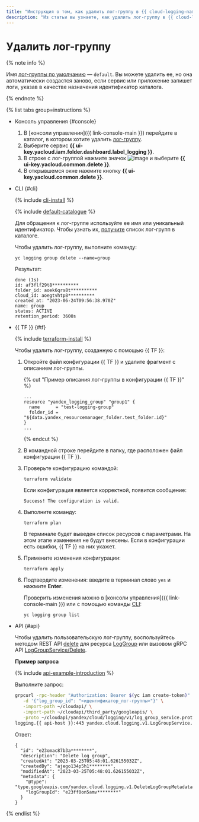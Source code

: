 ```yaml
---
title: "Инструкция о том, как удалить лог-группу в {{ cloud-logging-name }}"
description: "Из статьи вы узнаете, как удалить лог-группу в {{ cloud-logging-name }}."
---
```


# Удалить лог-группу

{% note info %}

Имя [лог-группы по умолчанию](../concepts/log-group.md) — `default`. Вы можете удалить ее, но она автоматически создастся заново, если сервис или приложение запишет логи, указав в качестве назначения идентификатор каталога.

{% endnote %}

{% list tabs group=instructions %}

- Консоль управления {#console}

    1. В [консоли управления]({{ link-console-main }}) перейдите в каталог, в котором хотите удалить [лог-группу](../concepts/log-group.md).
    1. Выберите сервис **{{ ui-key.yacloud.iam.folder.dashboard.label_logging }}**.
    1. В строке с лог-группой нажмите значок ![image](../../_assets/console-icons/ellipsis.svg) и выберите **{{ ui-key.yacloud.common.delete }}**.
    1. В открывшемся окне нажмите кнопку **{{ ui-key.yacloud.common.delete }}**.

- CLI {#cli}

    {% include [cli-install](../../_includes/cli-install.md) %}

    {% include [default-catalogue](../../_includes/default-catalogue.md) %}

    Для обращения к лог-группе используйте ее имя или уникальный идентификатор. Чтобы узнать их, [получите](./list.md) список лог-групп в каталоге.

    Чтобы удалить лог-группу, выполните команду:

    ```
    yc logging group delete --name=group
    ```

    Результат:

    ```
    done (1s)
    id: af3flf29t8**********
    folder_id: aoek6qrs8t**********
    cloud_id: aoegtvhtp8**********
    created_at: "2023-06-24T09:56:38.970Z"
    name: group
    status: ACTIVE
    retention_period: 3600s
    ```

- {{ TF }} {#tf}

  {% include [terraform-install](../../_includes/terraform-install.md) %}

  Чтобы удалить лог-группу, созданную с помощью {{ TF }}:

  1. Откройте файл конфигурации {{ TF }} и удалите фрагмент с описанием лог-группы.
     
     {% cut "Пример описания лог-группы в конфигурации {{ TF }}" %}

     ```hcl
     ...
     resource "yandex_logging_group" "group1" {
       name      = "test-logging-group"
       folder_id = "${data.yandex_resourcemanager_folder.test_folder.id}"
     }
     ...
     ```

     {% endcut %}

  1. В командной строке перейдите в папку, где расположен файл конфигурации {{ TF }}.

  1. Проверьте конфигурацию командой:

     ```
     terraform validate
     ```
     
     Если конфигурация является корректной, появится сообщение:
     
     ```
     Success! The configuration is valid.
     ```

  1. Выполните команду:

     ```
     terraform plan
     ```
  
     В терминале будет выведен список ресурсов с параметрами. На этом этапе изменения не будут внесены. Если в конфигурации есть ошибки, {{ TF }} на них укажет.

  1. Примените изменения конфигурации:

     ```
     terraform apply
     ```

  1. Подтвердите изменения: введите в терминал слово `yes` и нажмите **Enter**.

     Проверить изменения можно в [консоли управления]({{ link-console-main }}) или с помощью команды [CLI](../../cli/quickstart.md):

     ```
     yc logging group list
     ```

- API {#api}

  Чтобы удалить пользовательскую лог-группу, воспользуйтесь методом REST API [delete](../api-ref/LogGroup/delete.md) для ресурса [LogGroup](../api-ref/LogGroup/index.md) или вызовом gRPC API [LogGroupService/Delete](../api-ref/grpc/log_group_service.md#Delete).

  
  **Пример запроса**

  {% include [api-example-introduction](../../_includes/logging/api-example-introduction.md) %}

  Выполните запрос:
  
  ```bash
  grpcurl -rpc-header "Authorization: Bearer $(yc iam create-token)" \
     -d '{"log_group_id": "<идентификатор_лог-группы>"}' \
     -import-path ~/cloudapi/ \
     -import-path ~/cloudapi/third_party/googleapis/ \
     -proto ~/cloudapi/yandex/cloud/logging/v1/log_group_service.proto \
  logging.{{ api-host }}:443 yandex.cloud.logging.v1.LogGroupService.Delete
  ```

  Ответ:

  ```text
  {
    "id": "e23omac87b3a********",
    "description": "Delete log group",
    "createdAt": "2023-03-25T05:48:01.626155032Z",
    "createdBy": "ajego134p5h1********",
    "modifiedAt": "2023-03-25T05:48:01.626155032Z",
    "metadata": {
      "@type": "type.googleapis.com/yandex.cloud.logging.v1.DeleteLogGroupMetadata",
      "logGroupId": "e23ff0on5amv********"
    }
  }
  ```


{% endlist %}
